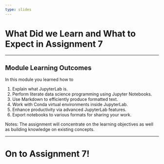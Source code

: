 ```yaml
---
type: slides
---
```


# What Did we Learn and What to Expect in Assignment 7

---

## Module Learning Outcomes

In this module you learned how to

1. Explain what JupyterLab is.
2. Perform literate data science programming using Jupyter Notebooks.
3. Use Markdown to efficiently produce formatted text.
4. Work with Conda virtual environments inside JupyterLab.
5. Enhance productivity via advanced JupyterLab features.
6. Export notebooks to various formats for sharing your work.

Notes:
The assignment will concentrate on the learning objectives as well as building knowledge on existing concepts.

---

# On to Assignment 7!
